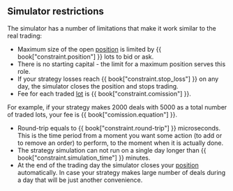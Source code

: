## Simulator restrictions

The simulator has a number of limitations that make it work similar to the real trading:

- Maximum size of the open [position](/terms.md#position) is limited by {{ book["constraint.position"] }} lots to bid or ask.
- There is no starting capital - the limit for a maximum position serves this role.
- If your strategy losses reach {{ book["constraint.stop_loss"] }} on any day, the simulator closes the position and stops trading.
- Fee for each traded [lot](/terms.md#lot) is {{ book["constraint.comission"] }}.

For example, if your strategy makes 2000 deals with 5000 as a total number of traded lots, your fee is {{ book["comission.equation"] }}.
- Round-trip equals to {{ book["constraint.round-trip"] }} microseconds. This is the time period from a moment you want some action (to add or to remove an order) to perform, to the moment when it is actually done.
- The strategy simulation can not run on a single day longer than {{ book["constraint.simulation_time"] }} minutes.
- At the end of the trading day the simulator closes your [position](/terms.md#position) automatically.
In case your strategy makes large number of deals during a day that will be just another convenience.
